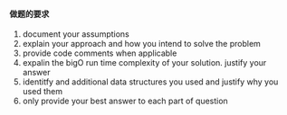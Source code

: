 
#### 做题的要求
1. document your assumptions  
2. explain your approach and how you intend to solve the problem
3. provide code comments when applicable
4. expalin the bigO run time complexity of your solution. justify your answer
5. identitfy and additional data structures you used and justify why you used them
6. only provide your best answer to each part of question

#### 